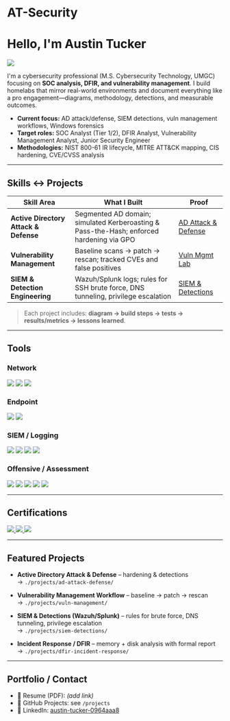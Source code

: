 # AT-Security

# Hello, I'm Austin Tucker
<a href="https://linkedin.com/in/austin-tucker-0964aaa8">
  <img src="https://img.shields.io/badge/-LinkedIn-0072b1?&style=for-the-badge&logo=linkedin&logoColor=white" />
</a>

I'm a cybersecurity professional (M.S. Cybersecurity Technology, UMGC) focusing on **SOC analysis, DFIR, and vulnerability management**. I build homelabs that mirror real-world environments and document everything like a pro engagement—diagrams, methodology, detections, and measurable outcomes.

-  **Current focus:** AD attack/defense, SIEM detections, vuln management workflows, Windows forensics
-  **Target roles:** SOC Analyst (Tier 1/2), DFIR Analyst, Vulnerability Management Analyst, Junior Security Engineer
-  **Methodologies:** NIST 800-61 IR lifecycle, MITRE ATT&CK mapping, CIS hardening, CVE/CVSS analysis

---

## Skills ↔ Projects

| Skill Area | What I Built | Proof |
|---|---|---|
| **Active Directory Attack & Defense** | Segmented AD domain; simulated Kerberoasting & Pass-the-Hash; enforced hardening via GPO | [AD Attack & Defense](./projects/ad-attack-defense/README.md) |
| **Vulnerability Management** | Baseline scans → patch → rescan; tracked CVEs and false positives | [Vuln Mgmt Lab](./projects/vuln-management/README.md) |
| **SIEM & Detection Engineering** | Wazuh/Splunk logs; rules for SSH brute force, DNS tunneling, privilege escalation | [SIEM & Detections](./projects/siem-detections/README.md) |

> Each project includes: **diagram → build steps → tests → results/metrics → lessons learned**.

---

## Tools

### Network
<div>
  <img src="https://img.shields.io/badge/-Wireshark-1679A7?&style=for-the-badge&logo=Wireshark&logoColor=white" />
  <img src="https://img.shields.io/badge/-Suricata-EF3B2D?&style=for-the-badge&logo=Suricata&logoColor=white" />
  <img src="https://img.shields.io/badge/-Zeek-777BB4?&style=for-the-badge&logo=Zeek&logoColor=white" />
</div>

### Endpoint
<div>
  <img src="https://img.shields.io/badge/-Microsoft_Defender_for_Endpoint-00A4EF?&style=for-the-badge&logo=Microsoft&logoColor=white" />
  <img src="https://img.shields.io/badge/-Velociraptor-4B275F?&style=for-the-badge&logo=Velociraptor&logoColor=white" />
</div>

### SIEM / Logging
<div>
  <img src="https://img.shields.io/badge/-Microsoft_Sentinel-0078D4?&style=for-the-badge&logo=Microsoft&logoColor=white" />
  <img src="https://img.shields.io/badge/-Splunk-000000?&style=for-the-badge&logo=Splunk&logoColor=white" />
  <img src="https://img.shields.io/badge/-Elastic-005571?&style=for-the-badge&logo=Elastic&logoColor=white" />
  <img src="https://img.shields.io/badge/-Wazuh-494949?&style=for-the-badge&logoColor=white" />
</div>

### Offensive / Assessment
<div>
  <img src="https://img.shields.io/badge/-Kali_Linux-557C94?style=for-the-badge&logo=kalilinux&logoColor=white" />
  <img src="https://img.shields.io/badge/-Nmap-4682B4?style=for-the-badge&logoColor=white" />
  <img src="https://img.shields.io/badge/-OpenVAS-3BB74E?style=for-the-badge&logoColor=white" />
  <img src="https://img.shields.io/badge/-Nessus-0A96B4?style=for-the-badge&logoColor=white" />
  <img src="https://img.shields.io/badge/-Metasploit-2A2A2A?style=for-the-badge&logoColor=white" />
</div>

---

## Certifications
<div>
  <a href="https://www.credly.com/badges/61f8acf6-6ddb-4f9d-b909-6ad3f04cef12/linked_in">
    <img src="https://img.shields.io/badge/-A%2B-4D4D4D?&style=for-the-badge&logo=CompTIA&logoColor=white" />
  </a>
  <a href="https://www.credly.com/badges/02ec147c-df2d-49a7-b3b4-4374de0dd038/linked_in?t=s9mbmm">
    <img src="https://img.shields.io/badge/-Network%2B-007ACC?&style=for-the-badge&logo=CompTIA&logoColor=white" />
  </a>
  <img src="https://img.shields.io/badge/-Security%2B-FF0000?&style=for-the-badge&logo=CompTIA&logoColor=white" />
</div>

---

## Featured Projects

- **Active Directory Attack & Defense** – hardening & detections  
  → `./projects/ad-attack-defense/`

- **Vulnerability Management Workflow** – baseline → patch → rescan  
  → `./projects/vuln-management/`

- **SIEM & Detections (Wazuh/Splunk)** – rules for brute force, DNS tunneling, privilege escalation  
  → `./projects/siem-detections/`

- **Incident Response / DFIR** – memory + disk analysis with formal report  
  → `./projects/dfir-incident-response/`

---

## Portfolio / Contact
- 📄 Resume (PDF): *(add link)*
- 🧰 GitHub Projects: see `/projects`
- 💬 LinkedIn: <a href="https://linkedin.com/in/austin-tucker-0964aaa8">austin-tucker-0964aaa8</a>

